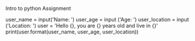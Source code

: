 Intro to python Assignment

user_name = input('Name: ')
user_age = input ('Age: ')
user_location = input ('Location: ')
user = 'Hello {}, you are {} years old and live in {}'
print(user.format(user_name, user_age, user_location))

